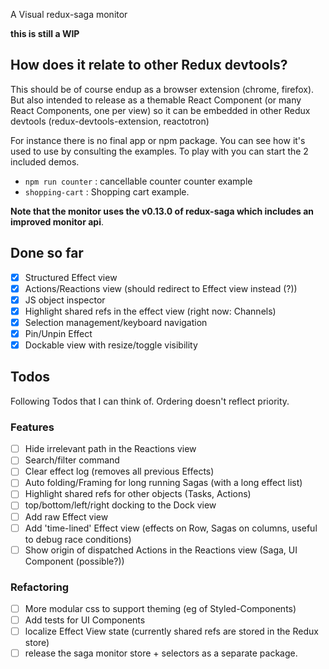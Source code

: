 
A Visual redux-saga monitor

**this is still a WIP**

## How does it relate to other Redux devtools?

This should be of course endup as a browser extension (chrome, firefox). But also intended to release as a themable React Component 
(or many React Components, one per view) so it can be embedded in other Redux devtools (redux-devtools-extension, reactotron)

For instance there is no final app or npm package. You can see how it's used to use by consulting the examples. To play with you can start the
2 included demos.

- `npm run counter` : cancellable counter counter example
- `shopping-cart`   : Shopping cart example.

**Note that the monitor uses the v0.13.0 of redux-saga which includes an improved
monitor api**. 

## Done so far

- [x] Structured Effect view
- [x] Actions/Reactions view (should redirect to Effect view instead (?))
- [x] JS object inspector
- [x] Highlight shared refs in the effect view (right now: Channels)
- [x] Selection management/keyboard navigation
- [x] Pin/Unpin Effect
- [x] Dockable view with resize/toggle visibility

## Todos

Following Todos that I can think of. Ordering doesn't reflect priority.

### Features

- [ ] Hide irrelevant path in the Reactions view
- [ ] Search/filter command
- [ ] Clear effect log (removes all previous Effects)
- [ ] Auto folding/Framing for long running Sagas (with a long effect list)
- [ ] Highlight shared refs for other objects (Tasks, Actions)
- [ ] top/bottom/left/right docking to the Dock view
- [ ] Add raw Effect view
- [ ] Add 'time-lined' Effect view (effects on Row, Sagas on columns, useful to debug race conditions)
- [ ] Show origin of dispatched Actions in the Reactions view (Saga, UI Component (possible?))

### Refactoring

- [ ] More modular css to support theming (eg of Styled-Components)
- [ ] Add tests for UI Components
- [ ] localize Effect View state (currently shared refs are stored in the Redux store)
- [ ] release the saga monitor store + selectors as a separate package.
